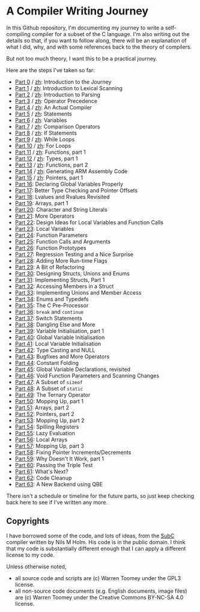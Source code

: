 # A Compiler Writing Journey

In this Github repository, I'm documenting my journey to write a
self-compiling compiler for a subset of the C language.
I'm also writing out the details so that,
if you want to follow along, there will be an explanation of what
I did, why, and with some references back to the theory of compilers.

But not too much theory, I want this to be a practical journey.

Here are the steps I've taken so far:

 + [Part  0](00_Introduction/Readme.md) / [zh](00_Introduction/Readme-zh.md):  Introduction to the Journey
 + [Part  1](01_Scanner/Readme.md) / [zh](01_Scanner/Readme-zh.md):       Introduction to Lexical Scanning
 + [Part  2](02_Parser/Readme.md) / [zh](02_Parser/Readme-zh.md):        Introduction to Parsing
 + [Part  3](03_Precedence/Readme.md) / [zh](03_Precedence/Readme-zh.md):    Operator Precedence
 + [Part  4](04_Assembly/Readme.md) / [zh](04_Assembly/Readme-zh.md):      An Actual Compiler
 + [Part  5](05_Statements/Readme.md) / [zh](05_Statements/Readme-zh.md):    Statements
 + [Part  6](06_Variables/Readme.md) / [zh](06_Variables/Readme-zh.md):     Variables
 + [Part  7](07_Comparisons/Readme.md) / [zh](07_Comparisons/Readme-zh.md):   Comparison Operators
 + [Part  8](08_If_Statements/Readme.md) / [zh](08_If_Statements/Readme-zh.md): If Statements
 + [Part  9](09_While_Loops/Readme.md) / [zh](09_While_Loops/Readme-zh.md):   While Loops
 + [Part 10](10_For_Loops/Readme.md) / [zh](10_For_Loops/Readme-zh.md):     For Loops
 + [Part 11](11_Functions_pt1/Readme.md) / [zh](11_Functions_pt1/Readme-zh.md): Functions, part 1
 + [Part 12](12_Types_pt1/Readme.md) / [zh](12_Types_pt1/Readme-zh.md):     Types, part 1
 + [Part 13](13_Functions_pt2/Readme.md) / [zh](13_Functions_pt2/Readme-zh.md): Functions, part 2
 + [Part 14](14_ARM_Platform/Readme.md) / [zh](14_ARM_Platform/Readme-zh.md):  Generating ARM Assembly Code
 + [Part 15](15_Pointers_pt1/Readme.md) / [zh](15_Pointers_pt1/Readme-zh.md):  Pointers, part 1
 + [Part 16](16_Global_Vars/Readme.md):   Declaring Global Variables Properly
 + [Part 17](17_Scaling_Offsets/Readme.md): Better Type Checking and Pointer Offsets
 + [Part 18](18_Lvalues_Revisited/Readme.md): Lvalues and Rvalues Revisited
 + [Part 19](19_Arrays_pt1/Readme.md):    Arrays, part 1
 + [Part 20](20_Char_Str_Literals/Readme.md): Character and String Literals
 + [Part 21](21_More_Operators/Readme.md): More Operators
 + [Part 22](22_Design_Locals/Readme.md): Design Ideas for Local Variables and Function Calls
 + [Part 23](23_Local_Variables/Readme.md): Local Variables
 + [Part 24](24_Function_Params/Readme.md): Function Parameters
 + [Part 25](25_Function_Arguments/Readme.md): Function Calls and Arguments
 + [Part 26](26_Prototypes/Readme.md):    Function Prototypes
 + [Part 27](27_Testing_Errors/Readme.md): Regression Testing and a Nice Surprise
 + [Part 28](28_Runtime_Flags/Readme.md): Adding More Run-time Flags
 + [Part 29](29_Refactoring/Readme.md):   A Bit of Refactoring
 + [Part 30](30_Design_Composites/Readme.md): Designing Structs, Unions and Enums
 + [Part 31](31_Struct_Declarations/Readme.md): Implementing Structs, Part 1
 + [Part 32](32_Struct_Access_pt1/Readme.md): Accessing Members in a Struct
 + [Part 33](33_Unions/Readme.md):        Implementing Unions and Member Access
 + [Part 34](34_Enums_and_Typedefs/Readme.md): Enums and Typedefs
 + [Part 35](35_Preprocessor/Readme.md):  The C Pre-Processor
 + [Part 36](36_Break_Continue/Readme.md): `break` and `continue`
 + [Part 37](37_Switch/Readme.md):        Switch Statements
 + [Part 38](38_Dangling_Else/Readme.md): Dangling Else and More
 + [Part 39](39_Var_Initialisation_pt1/Readme.md): Variable Initialisation, part 1
 + [Part 40](40_Var_Initialisation_pt2/Readme.md): Global Variable Initialisation
 + [Part 41](41_Local_Var_Init/Readme.md): Local Variable Initialisation
 + [Part 42](42_Casting/Readme.md):       Type Casting and NULL
 + [Part 43](43_More_Operators/Readme.md): Bugfixes and More Operators
 + [Part 44](44_Fold_Optimisation/Readme.md): Constant Folding
 + [Part 45](45_Globals_Again/Readme.md): Global Variable Declarations, revisited
 + [Part 46](46_Void_Functions/Readme.md): Void Function Parameters and Scanning Changes
 + [Part 47](47_Sizeof/Readme.md):        A Subset of `sizeof`
 + [Part 48](48_Static/Readme.md):        A Subset of `static`
 + [Part 49](49_Ternary/Readme.md):       The Ternary Operator
 + [Part 50](50_Mop_up_pt1/Readme.md):    Mopping Up, part 1
 + [Part 51](51_Arrays_pt2/Readme.md):    Arrays, part 2
 + [Part 52](52_Pointers_pt2/Readme.md):  Pointers, part 2
 + [Part 53](53_Mop_up_pt2/Readme.md):    Mopping Up, part 2
 + [Part 54](54_Reg_Spills/Readme.md):    Spilling Registers
 + [Part 55](55_Lazy_Evaluation/Readme.md): Lazy Evaluation
 + [Part 56](56_Local_Arrays/Readme.md):  Local Arrays
 + [Part 57](57_Mop_up_pt3/Readme.md):    Mopping Up, part 3
 + [Part 58](58_Ptr_Increments/Readme.md): Fixing Pointer Increments/Decrements
 + [Part 59](59_WDIW_pt1/Readme.md):      Why Doesn't It Work, part 1
 + [Part 60](60_TripleTest/Readme.md):    Passing the Triple Test
 + [Part 61](61_What_Next/Readme.md):     What's Next?
 + [Part 62](62_Cleanup/Readme.md):       Code Cleanup
 + [Part 63](63_QBE/Readme.md):           A New Backend using QBE

There isn't a schedule or timeline for the future parts, so
just keep checking back here to see if I've written any more.

## Copyrights

I have borrowed some of the code, and lots of ideas, from the 
[SubC](http://www.t3x.org/subc/) compiler written by Nils M Holm.
His code is in the public domain. I think that my code is substantially
different enough that I can apply a different license to my code.

Unless otherwise noted,

 + all source code and scripts are (c) Warren Toomey under
   the GPL3 license.
 + all non-source code documents (e.g. English documents,
   image files) are (c) Warren Toomey under the Creative
   Commons BY-NC-SA 4.0 license.

